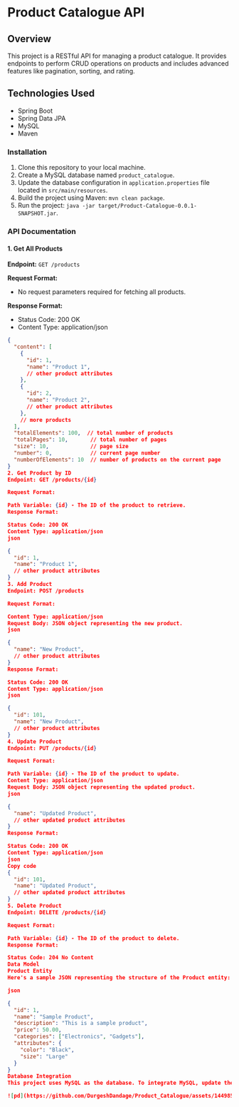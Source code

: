 # Product Catalogue API

## Overview

This project is a RESTful API for managing a product catalogue. It provides endpoints to perform CRUD operations on products and includes advanced features like pagination, sorting, and rating.

## Technologies Used

- Spring Boot
- Spring Data JPA
- MySQL
- Maven

### Installation

1. Clone this repository to your local machine.
2. Create a MySQL database named `product_catalogue`.
3. Update the database configuration in `application.properties` file located in `src/main/resources`.
4. Build the project using Maven: `mvn clean package`.
5. Run the project: `java -jar target/Product-Catalogue-0.0.1-SNAPSHOT.jar`.

### API Documentation
#### 1. Get All Products

**Endpoint:** `GET /products`

**Request Format:** 
- No request parameters required for fetching all products.

**Response Format:** 
- Status Code: 200 OK
- Content Type: application/json

```json
{
  "content": [
    {
      "id": 1,
      "name": "Product 1",
      // other product attributes
    },
    {
      "id": 2,
      "name": "Product 2",
      // other product attributes
    },
    // more products
  ],
  "totalElements": 100,  // total number of products
  "totalPages": 10,       // total number of pages
  "size": 10,             // page size
  "number": 0,            // current page number
  "numberOfElements": 10  // number of products on the current page
}
2. Get Product by ID
Endpoint: GET /products/{id}

Request Format:

Path Variable: {id} - The ID of the product to retrieve.
Response Format:

Status Code: 200 OK
Content Type: application/json
json

{
  "id": 1,
  "name": "Product 1",
  // other product attributes
}
3. Add Product
Endpoint: POST /products

Request Format:

Content Type: application/json
Request Body: JSON object representing the new product.
json

{
  "name": "New Product",
  // other product attributes
}
Response Format:

Status Code: 200 OK
Content Type: application/json
json

{
  "id": 101,
  "name": "New Product",
  // other product attributes
}
4. Update Product
Endpoint: PUT /products/{id}

Request Format:

Path Variable: {id} - The ID of the product to update.
Content Type: application/json
Request Body: JSON object representing the updated product.
json

{
  "name": "Updated Product",
  // other updated product attributes
}
Response Format:

Status Code: 200 OK
Content Type: application/json
json
Copy code
{
  "id": 101,
  "name": "Updated Product",
  // other updated product attributes
}
5. Delete Product
Endpoint: DELETE /products/{id}

Request Format:

Path Variable: {id} - The ID of the product to delete.
Response Format:

Status Code: 204 No Content
Data Model
Product Entity
Here's a sample JSON representing the structure of the Product entity:

json

{
  "id": 1,
  "name": "Sample Product",
  "description": "This is a sample product",
  "price": 50.00,
  "categories": ["Electronics", "Gadgets"],
  "attributes": {
    "color": "Black",
    "size": "Large"
  }
}
Database Integration
This project uses MySQL as the database. To integrate MySQL, update the database configuration in the application.properties file with your MySQL credentials.

![pd](https://github.com/DurgeshDandage/Product_Catalogue/assets/144985947/c9962986-2333-438a-ac39-c54fa4818aab)
